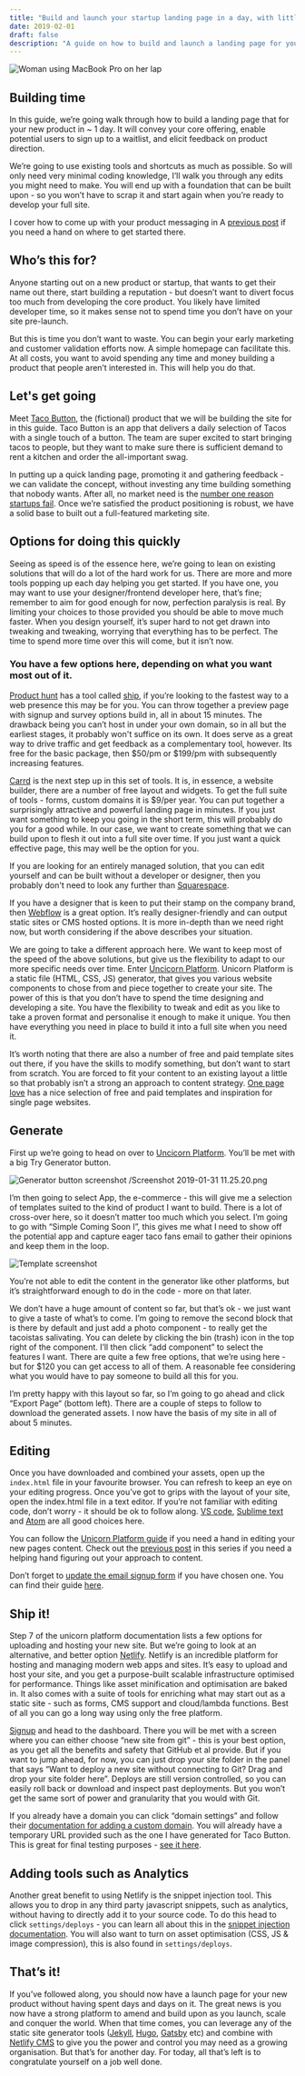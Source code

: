 ```yaml
---
title: "Build and launch your startup landing page in a day, with little to no coding required"
date: 2019-02-01
draft: false
description: "A guide on how to build and launch a landing page for your new product. In very little time."
---
```


![Woman using MacBook Pro on her lap](/images/building-a-website.jpg)

## Building time

In this guide, we’re going walk through how to build a landing page that for your new product in ~ 1 day. It will convey your core offering, enable potential users to sign up to a waitlist, and elicit feedback on product direction.

We’re going to use existing tools and shortcuts as much as possible. So will only need very minimal coding knowledge, I’ll walk you through any edits you might need to make. You will end up with a foundation that can be built upon - so you won’t have to scrap it and start again when you’re ready to develop your full site.

I cover how to come up with your product messaging in A [previous post](https://simpleshapes.io/articles/launch-your-startup-landing-page-part-1/) if you need a hand on where to get started there.

## Who’s this for?

Anyone starting out on a new product or startup, that wants to get their name out there, start building a reputation - but doesn’t want to divert focus too much from developing the core product. You likely have limited developer time, so it makes sense not to spend time you don’t have on your site pre-launch.

But this is time you don’t want to waste. You can begin your early marketing and customer validation efforts now. A simple homepage can facilitate this. At all costs, you want to avoid spending any time and money building a product that people aren’t interested in. This will help you do that.

## Let's get going

Meet [Taco Button](https://infallible-borg-4ff1f6.netlify.com/), the (fictional) product that we will be building the site for in this guide. Taco Button is an app that delivers a daily selection of Tacos with a single touch of a button. The team are super excited to start bringing tacos to people, but they want to make sure there is sufficient demand to rent a kitchen and order the all-important swag.

In putting up a quick landing page, promoting it and gathering feedback - we can validate the concept, without investing any time building something that nobody wants. After all, no market need is the [number one reason startups fail](https://www.cbinsights.com/research/startup-failure-reasons-top/). Once we’re satisfied the product positioning is robust, we have a solid base to built out a full-featured marketing site.

## Options for doing this quickly

Seeing as speed is of the essence here, we’re going to lean on existing solutions that will do a lot of the hard work for us. There are more and more tools popping up each day helping you get started. If you have one, you may want to use your designer/frontend developer here, that’s fine; remember to aim for good enough for now, perfection paralysis is real. By limiting your choices to those provided you should be able to move much faster. When you design yourself, it’s super hard to not get drawn into tweaking and tweaking, worrying that everything has to be perfect. The time to spend more time over this will come, but it isn’t now.

### You have a few options here, depending on what you want most out of it.

[Product hunt](https://producthunt.com) has a tool called [ship](https://www.producthunt.com/ship), if you’re looking to the fastest way to a web presence this may be for you. You can throw together a preview page with signup and survey options build in, all in about 15 minutes. The drawback being you can’t host in under your own domain, so in all but the earliest stages, it probably won't suffice on its own. It does serve as a great way to drive traffic and get feedback as a complementary tool, however. Its free for the basic package, then $50/pm or $199/pm with subsequently increasing features.

[Carrd](https://carrd.co/) is the next step up in this set of tools. It is, in essence, a website builder, there are a number of free layout and widgets. To get the full suite of tools - forms, custom domains it is \$9/per year. You can put together a surprisingly attractive and powerful landing page in minutes. If you just want something to keep you going in the short term, this will probably do you for a good while. In our case, we want to create something that we can build upon to flesh it out into a full site over time. If you just want a quick effective page, this may well be the option for you.

If you are looking for an entirely managed solution, that you can edit yourself and can be built without a developer or designer, then you probably don't need to look any further than [Squarespace](https://www.squarespace.com/).

If you have a designer that is keen to put their stamp on the company brand, then [Webflow](https://webflow.com/) is a great option. It’s really designer-friendly and can output static sites or CMS hosted options. It is more in-depth than we need right now, but worth considering if the above describes your situation.

We are going to take a different approach here. We want to keep most of the speed of the above solutions, but give us the flexibility to adapt to our more specific needs over time. Enter [Uncicorn Platform](https://unicornplatform.com/). Unicorn Platform is a static file (HTML, CSS, JS) generator, that gives you various website components to chose from and piece together to create your site. The power of this is that you don’t have to spend the time designing and developing a site. You have the flexibility to tweak and edit as you like to take a proven format and personalise it enough to make it unique. You then have everything you need in place to build it into a full site when you need it.

It’s worth noting that there are also a number of free and paid template sites out there, if you have the skills to modify something, but don’t want to start from scratch. You are forced to fit your content to an existing layout a little so that probably isn’t a strong an approach to content strategy. [One page love](https://onepagelove.com/) has a nice selection of free and paid templates and inspiration for single page websites.

## Generate

First up we’re going to head on over to [Uncicorn Platform](https://unicornplatform.com/). You’ll be met with a big Try Generator button.

![Generator button screenshot](/images/generate-button-screenshot.png)
/Screenshot 2019-01-31 11.25.20.png

I’m then going to select App, the e-commerce - this will give me a selection of templates suited to the kind of product I want to build. There is a lot of cross-over here, so it doesn’t matter too much which you select. I’m going to go with “Simple Coming Soon I”, this gives me what I need to show off the potential app and capture eager taco fans email to gather their opinions and keep them in the loop.

![Template screenshot](/images/template-screenshot.png)

You’re not able to edit the content in the generator like other platforms, but it’s straightforward enough to do in the code - more on that later.

We don’t have a huge amount of content so far, but that’s ok - we just want to give a taste of what’s to come. I’m going to remove the second block that is there by default and just add a photo component - to really get the tacoistas salivating. You can delete by clicking the bin (trash) icon in the top right of the component. I’ll then click “add component” to select the features I want. There are quite a few free options, that we’re using here - but for \$120 you can get access to all of them. A reasonable fee considering what you would have to pay someone to build all this for you.

I’m pretty happy with this layout so far, so I’m going to go ahead and click “Export Page“ (bottom left). There are a couple of steps to follow to download the generated assets. I now have the basis of my site in all of about 5 minutes.

## Editing

Once you have downloaded and combined your assets, open up the `index.html` file in your favourite browser. You can refresh to keep an eye on your editing progress. Once you’ve got to grips with the layout of your site, open the index.html file in a text editor. If you’re not familiar with editing code, don’t worry - it should be ok to follow along. [VS code](https://code.visualstudio.com/), [Sublime text](https://www.sublimetext.com/3) and [Atom](https://atom.io/) are all good choices here.

You can follow the [Unicorn Platform guide](https://unicornplatform.com/blog/create-awesome-landing-page-for-startup/) if you need a hand in editing your new pages content. Check out the [previous post](https://simpleshapes.io/articles/launch-your-startup-landing-page-part-1/) in this series if you need a helping hand figuring out your approach to content.

Don’t forget to [update the email signup form](https://unicornplatform.com/blog/how-to-activate-mailchimp-integration/) if you have chosen one. You can find their guide [here](https://unicornplatform.com/blog/how-to-activate-mailchimp-integration/).

## Ship it!

Step 7 of the unicorn platform documentation lists a few options for uploading and hosting your new site. But we’re going to look at an alternative, and better option [Netlify](https://netlify.com). Netlify is an incredible platform for hosting and managing modern web apps and sites. It’s easy to upload and host your site, and you get a purpose-built scalable infrastructure optimised for performance. Things like asset minification and optimisation are baked in. It also comes with a suite of tools for enriching what may start out as a static site - such as forms, CMS support and cloud/lambda functions. Best of all you can go a long way using only the free platform.

[Signup](https://app.netlify.com/signup) and head to the dashboard. There you will be met with a screen where you can either choose “new site from git” - this is your best option, as you get all the benefits and safety that GitHub et al provide. But if you want to jump ahead, for now, you can just drop your site folder in the panel that says “Want to deploy a new site without connecting to Git? Drag and drop your site folder here”. Deploys are still version controlled, so you can easily roll back or download and inspect past deployments. But you won’t get the same sort of power and granularity that you would with Git.

If you already have a domain you can click “domain settings” and follow their [documentation for adding a custom domain](https://www.netlify.com/docs/custom-domains). You will already have a temporary URL provided such as the one I have generated for Taco Button. This is great for final testing purposes - [see it here](https://infallible-borg-4ff1f6.netlify.com/).

## Adding tools such as Analytics

Another great benefit to using Netlify is the snippet injection tool. This allows you to drop in any third party javascript snippets, such as analytics, without having to directly add it to your source code. To do this head to click `settings/deploys` - you can learn all about this in the [snippet injection documentation](https://www.netlify.com/docs/prerendering). You will also want to turn on asset optimisation (CSS, JS & image compression), this is also found in `settings/deploys`.

## That’s it!

If you’ve followed along, you should now have a launch page for your new product without having spent days and days on it. The great news is you now have a strong platform to amend and build upon as you launch, scale and conquer the world. When that time comes, you can leverage any of the static site generator tools ([Jekyll](https://jekyllrb.com/), [Hugo](https://gohugo.io/), [Gatsby](https://www.gatsbyjs.org/) etc) and combine with [Netlify CMS](https://www.netlifycms.org) to give you the power and control you may need as a growing organisation. But that’s for another day. For today, all that’s left is to congratulate yourself on a job well done.
